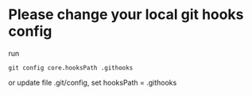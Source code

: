
# Please change your local git hooks config

run
```
git config core.hooksPath .githooks
```

or update file .git/config, set hooksPath = .githooks